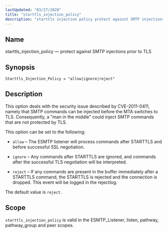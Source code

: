 ```yaml
---
lastUpdated: "03/27/2020"
title: "starttls_injection_policy"
description: "starttls injection policy protect against SMTP injections prior to TLS Starttls Injection Policy allow ignore reject This option deals with the security issue described by CVE 2011 0411 namely that SMTP commands can be injected before the MTA switches to TLS Consequently a man in the middle could inject SMTP..."
---
```


<a name="config.starttls_injection_policy"></a> 
## Name

starttls_injection_policy — protect against SMTP injections prior to TLS

## Synopsis

`Starttls_Injection_Policy = "allow|ignore|reject"`

<a name="idp26668032"></a> 
## Description

This option deals with the security issue described by CVE-2011-0411, namely that SMTP commands can be injected before the MTA switches to TLS. Consequently, a "man in the middle" could inject SMTP commands that are not protected by TLS.

This option can be set to the following:

*   `allow` – The ESMTP listener will process commands after STARTTLS and before successful SSL negotiation.

*   `ignore` – Any commands after STARTTLS are ignored, and commands after the successful TLS negotiation will be interpreted.

*   `reject` – If any commands are present in the buffer immediately after a STARTTLS command, the STARTTLS is rejected and the connection is dropped. This event will be logged in the rejectlog.

The default value is `reject`.

<a name="idp26676320"></a> 
## Scope

`starttls_injection_policy` is valid in the ESMTP_Listener, listen, pathway, pathway_group and peer scopes.